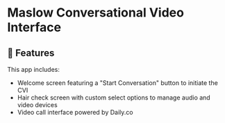 # Maslow Conversational Video Interface

## 🚀 Features

This app includes:
- Welcome screen featuring a "Start Conversation" button to initiate the CVI
- Hair check screen with custom select options to manage audio and video devices
- Video call interface powered by Daily.co

